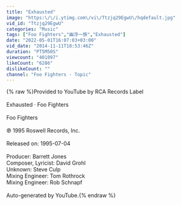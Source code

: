 ```yaml
---
title: "Exhausted"
image: "https:\/\/i.ytimg.com\/vi\/Ttzjq29EgwU\/hqdefault.jpg"
vid_id: "Ttzjq29EgwU"
categories: "Music"
tags: ["Foo Fighters","幽浮一族","Exhausted"]
date: "2022-05-01T16:07:03+03:00"
vid_date: "2014-11-11T18:53:46Z"
duration: "PT5M50S"
viewcount: "401097"
likeCount: "6286"
dislikeCount: ""
channel: "Foo Fighters - Topic"
---
```

{% raw %}Provided to YouTube by RCA Records Label<br /><br />Exhausted · Foo Fighters<br /><br />Foo Fighters<br /><br />℗ 1995 Roswell Records, Inc.<br /><br />Released on: 1995-07-04<br /><br />Producer: Barrett Jones<br />Composer, Lyricist: David Grohl<br />Unknown: Steve Culp<br />Mixing  Engineer: Tom Rothrock<br />Mixing  Engineer: Rob Schnapf<br /><br />Auto-generated by YouTube.{% endraw %}
